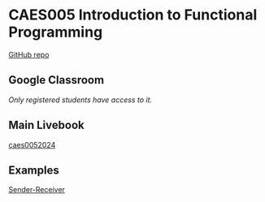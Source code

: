 # CAES005 Introduction to Functional Programming

[GitHub repo](https://github.com/adolfont/caes005-introduction-to-functional-programming)

## Google Classroom

_Only registered students have access to it._


## Main Livebook

[caes0052024](https://huggingface.co/spaces/adolfont/caes0052024)

<!-- JOSEVALIM2024  -->


## Examples

[Sender-Receiver](./sender_receiver_example/)
